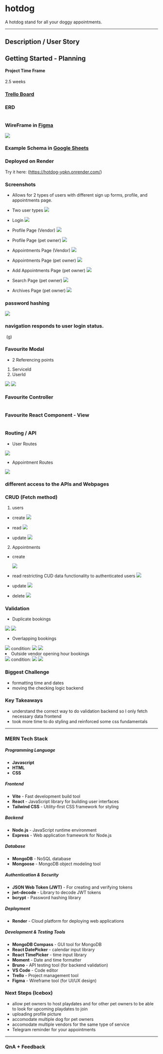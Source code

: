 # hotdog

A hotdog stand for all your doggy appointments.

---

## Description / User Story

## Getting Started - Planning

#### Project Time Frame

2.5 weeks

### [Trello Board](https://trello.com/b/baanBY4E/hotdog)

###  ERD 
<img src="">

### WireFrame in [Figma](https://www.figma.com/board/7wnZVosgaE0QaFPJUtcU9Z/Project-4?node-id=0-1&t=1dzTM2a8X56toXq8-0)

<img src="src/assets/ss/wireframe.png">

### Example Schema in [Google Sheets](https://docs.google.com/spreadsheets/d/1Wf9Y4I4FwGgeJHnZQdMfJRzvozbgLiwgff7bcOgt40g/edit?gid=0#gid=0)

### Deployed on Render

Try it here: (https://hotdog-ypkn.onrender.com/)

### Screenshots
- Allows for 2 types of users with different sign up forms, profile, and appointments page.

- Two user types
  <img src="src/assets/ss/twoUser.gif">

- Login 
  <img src="src/assets/ss/login.png">

- Profile Page (Vendor)
  <img src="src/assets/ss/vProfile.png">

- Profile Page (pet owner)
  <img src="src/assets/ss/ownerProfile.png">

- Appointments Page (Vendor)
  <img src="src/assets/ss/vAppts.png">

- Appointments Page (pet owner)
  <img src="src/assets/ss/appts.png">

- Add Appointments Page (pet owner)
  <img src="src/assets/ss/addAppts.png">

- Search Page (pet owner)
  <img src="src/assets/ss/search.gif">

- Archives Page (pet owner)
  <img src="src/assets/ss/archives.png">

### password hashing
 <img src="src/assets/ss/pwhash.png">

### navigation responds to user login status.
<img src=""> (g)

### Favourite Modal
- 2 Referencing points
1. ServiceId
2. UserId
<img src="src/assets/ss/apptModel.png">
<img src="src/assets/ss/ref.png">

### Favourite Controller

<img src="">

### Favourite React Component - View

<img src="">

### Routing / API

- User Routes
<img src="src/assets/ss/userRoutes.png">

- Appointment Routes
<img src="src/assets/ss/apptRoutes.png">

### different access to the APIs and Webpages

### CRUD (Fetch method)

1. users

- create
  <img src="src/assets/ss/createUser.png">

- read
  <img src="src/assets/ss/readUser.png">

- update
  <img src="src/assets/ss/updateUser.png">

2. Appointments

- create

  <img src="src/assets/ss/createAppt.png">

- read
restricting CUD data functionality to authenticated users
  <img src="src/assets/ss/readAppts.png">

- update
  <img src="src/assets/ss/updateAppts.png">

- delete
  <img src="src/assets/ss/delAppts.png">

### Validation
- Duplicate bookings
<img src="src/assets/ss/duplicateAppt.png">
<img src="src/assets/ss/duplicate.gif">

- Overlapping bookings
<img src="src/assets/ss/overlap1.png">
condition:
<img src="src/assets/ss/overlap2.png">
<img src="src/assets/ss/overlap.gif"

- Outside vendor opening hour bookings
<img src="src/assets/ss/openinghr1.png">
condition:
<img src="src/assets/ss/openinghr2.png">
<img src="src/assets/ss/ophrs.gif">

### Biggest Challenge

- formatting time and dates
- moving the checking logic backend

### Key Takeaways

- understand the correct way to do validation backend so I only fetch necessary data frontend
- took more time to do styling and reinforced some css fundamentals

---

### MERN Tech Stack

##### Programming Language

- **Javascript**
- **HTML**
- **CSS**

##### Frontend

- **Vite** - Fast development build tool
- **React** - JavaScript library for building user interfaces
- **Tailwind CSS** - Utility-first CSS framework for styling

##### Backend

- **Node.js** - JavaScript runtime environment
- **Express** - Web application framework for Node.js

##### Database

- **MongoDB** - NoSQL database
- **Mongoose** - MongoDB object modeling tool

##### Authentication & Security

- **JSON Web Token (JWT)** - For creating and verifying tokens
- **jwt-decode** - Library to decode JWT tokens
- **bcrypt** - Password hashing library

##### Deployment

- **Render** - Cloud platform for deploying web applications

##### Development & Testing Tools

- **MongoDB Compass** - GUI tool for MongoDB
- **React DatePicker** - calendar input library
- **React TimePicker** - time input library
- **Moment** - Date and time formatter
- **Bruno** - API testing tool (for backend validation)
- **VS Code** - Code editor
- **Trello** - Project management tool
- **Figma** - Wireframe tool (for UI/UX design)

### Next Steps (Icebox)

- allow pet owners to host playdates and for other pet owners to be able to look for upcoming playdates to join
- uploading profile picture
- accomodate multiple dog for pet owners
- accomodate multiple vendors for the same type of service
- Telegram reminder for your appointments

---

### QnA + Feedback